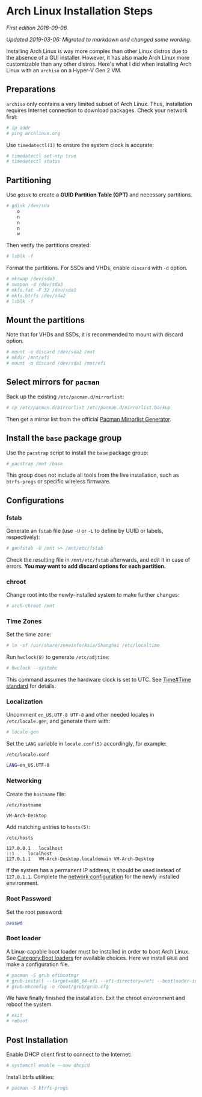 # Arch Linux Installation Steps

*First edition 2018-09-06.*

*Updated 2019-03-06: Migrated to markdown and changed some wording.*

Installing Arch Linux is way more complex than other Linux distros due to the absence of a GUI installer. However, it has also made Arch Linux more customizable than any other distros. Here's what I did when installing Arch Linux with an `archiso` on a Hyper-V Gen 2 VM.

## Preparations

`archiso` only contains a very limited subset of Arch Linux. Thus, installation requires Internet connection to download packages. Check your network first:
```bash
# ip addr
# ping archlinux.org
```

Use `timedatectl(1)` to ensure the system clock is accurate:
```bash
# timedatectl set-ntp true
# timedatectl status
```

## Partitioning

Use `gdisk` to create a **GUID Partition Table (GPT)** and necessary partitions.
```bash
# gdisk /dev/sda
    o
    n
    n
    n
    w
```
Then verify the partitions created:
```bash
# lsblk -f
```
Format the partitions. For SSDs and VHDs, enable `discard` with `-d` option.
```bash
# mkswap /dev/sda3
# swapon -d /dev/sda3
# mkfs.fat -F 32 /dev/sda1
# mkfs.btrfs /dev/sda2
# lsblk -f
```

## Mount the partitions
Note that for VHDs and SSDs, it is recommended to mount with discard option.
```bash
# mount -o discard /dev/sda2 /mnt
# mkdir /mnt/efi
# mount -o discard /dev/sda1 /mnt/efi
```
## Select mirrors for `pacman`
Back up the existing `/etc/pacman.d/mirrorlist`:
```bash
# cp /etc/pacman.d/mirrorlist /etc/pacman.d/mirrorlist.backup
```
Then get a mirror list from the official [Pacman Mirrorlist Generator](https://www.archlinux.org/mirrorlist/).

## Install the `base` package group
Use the `pacstrap` script to install the `base` package group:
```bash
# pacstrap /mnt /base
```
This group does not include all tools from the live installation, such as `btrfs-progs` or specific wireless firmware.

## Configurations

### fstab
Generate an `fstab` file (use `-U` or `-L` to define by UUID or labels, respectively):
```bash
# genfstab -U /mnt >> /mnt/etc/fstab
```
Check the resulting file in `/mnt/etc/fstab` afterwards, and edit it in case of errors. **You may want to add discard options for each partition.**

### chroot
Change root into the newly-installed system to make further changes:
```bash
# arch-chroot /mnt
```

### Time Zones
Set the time zone:
```bash
# ln -sf /usr/share/zoneinfo/Asia/Shanghai /etc/localtime
```
Run `hwclock(8)` to generate `/etc/adjtime`:
```bash
# hwclock --systohc
```
This command assumes the hardware clock is set to UTC. See [Time#Time standard](https://wiki.archlinux.org/index.php/Time#Time_standard) for details.

### Localization
Uncomment `en_US.UTF-8 UTF-8` and other needed locales in `/etc/locale.gen`, and generate them with:
```bash
# locale-gen
```
Set the `LANG` variable in `locale.conf(5)` accordingly, for example:

`/etc/locale.conf`
```bash
LANG=en_US.UTF-8
```

### Networking
Create the `hostname` file:

`/etc/hostname`
```bash
VM-Arch-Desktop
```
Add matching entries to `hosts(5)`:

`/etc/hosts`
```
127.0.0.1	localhost
::1		localhost
127.0.1.1	VM-Arch-Desktop.localdomain	VM-Arch-Desktop
```
If the system has a permanent IP address, it should be used instead of `127.0.1.1`.
Complete the [network configuration](https://wiki.archlinux.org/index.php/Network_configuration) for the newly installed environment.

### Root Password
Set the root password:
```bash
passwd
```

### Boot loader
A Linux-capable boot loader must be installed in order to boot Arch Linux. See [Category:Boot loaders](https://wiki.archlinux.org/index.php/Category:Boot_loaders) for available choices. Here we install `GRUB` and make a configuration file.
```bash
# pacman -S grub efibootmgr
# grub-install --target=x86_64-efi --efi-directory=/efi --bootloader-id=GRUB
# grub-mkconfig -o /boot/grub/grub.cfg
```
We have finally finished the installation. Exit the chroot environment and reboot the system.
```bash
# exit
# reboot
```

## Post Installation

Enable DHCP client first to connect to the Internet:
```bash
# systemctl enable –-now dhcpcd
```
Install btrfs utilities:
```bash
# pacman -S btrfs-progs
```
